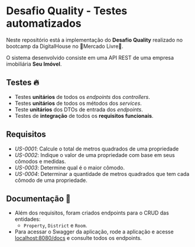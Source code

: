 # Desafio Quality - Testes automatizados

Neste repositório está a implementação do **Desafio Quality** realizado no bootcamp da DigitalHouse no :yellow_heart:Mercado Livre:blue_heart:.

O sistema desenvolvido consiste em uma API REST de uma empresa imobiliária **Seu Imóvel**.

## Testes :fire:

- Testes **unitários** de todos os *endpoints* dos *controllers*.
- Testes **unitários** de todos os métodos dos *services*.
- Teste **unitários** dos DTOs de entrada dos *endpoints*.
- Testes de **integração** de todos os **requisitos funcionais**.

## Requisitos 

* *US-0001*: Calcule o total de metros quadrados de uma propriedade
* *US-0002*: Indique o valor de uma propriedade com base em seus cômodos e medidas. 
* *US-0003*: Determine qual é o maior cômodo.
* *US-0004*: Determinar a quantidade de metros quadrados que tem cada cômodo de uma propriedade.

## Documentação :book:

- Além dos requisitos, foram criados endpoints para o CRUD das entidades:
    -  `Property`, `District` e `Room`.
- Para acessar o Swagger da aplicação, rode a aplicação e acesse [localhost:8080/docs](localhost:8080/docs) e consulte todos os endpoints.
